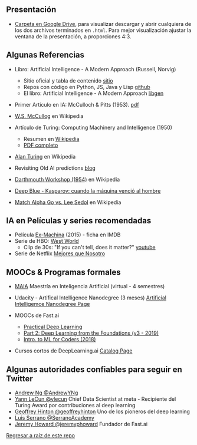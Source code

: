 ## Presentación

- [Carpeta en Google Drive](https://drive.google.com/drive/folders/1-X9EaskcVCKyuIVxyNFDbDKjffSwxE-q?usp=sharing), para visualizar descargar y abrir cualquiera de los dos archivos terminados en `.html`. Para mejor visualización ajustar la ventana de la presentación, a proporciones 4:3.


## Algunas Referencias


- Libro: Artificial Intelligence - A Modern Approach (Russell, Norvig)
  - Sitio oficial y tabla de contenido [sitio](https://aima.cs.berkeley.edu/)
  - Repos con código en Python, JS, Java y Lisp [github](https://github.com/aimacode)
  - El libro: Artificial Intelligence - A Modern Approach [libgen](https://library.lol/main/8B8996980A3C01180EF5D10E2A9C1DD5)

- Primer Artículo en IA: McCulloch & Pitts (1953). [pdf](https://www.cs.cmu.edu/~./epxing/Class/10715/reading/McCulloch.and.Pitts.pdf)

- [W.S. McCullog](https://en.wikipedia.org/wiki/Warren_Sturgis_McCulloch) en Wikipedia 

- Artículo de Turing: Computing Machinery and Intelligence (1950)
  - Resumen en [Wikipedia](https://en.wikipedia.org/wiki/Computing_Machinery_and_Intelligence)
  - [PDF completo](https://phil415.pbworks.com/f/TuringComputing.pdf)

- [Alan Turing](https://en.wikipedia.org/wiki/Alan_Turing) en Wikipedia

- Revisiting Old AI predictions [blog](https://blog.re-work.co/revisiting-old-ai-predictions/)

- [Darthmouth Workshop (1954)](https://en.wikipedia.org/wiki/Dartmouth_workshop) en Wikipedia

- [Deep Blue - Kasparov: cuando la máquina venció al hombre](https://www.lavanguardia.com/vida/junior-report/20210210/6234712/kasparov-deep-blue-maquina-vencio-hombre.html)

- [Match Alpha Go vs. Lee Sedol](https://en.wikipedia.org/wiki/AlphaGo_versus_Lee_Sedol) en Wikipedia


## IA en Películas y series recomendadas

- Película [Ex-Machina](https://www.imdb.com/title/tt0470752/) (2015) - ficha en IMDB 
- Serie de HBO: [West World](https://www.hbo.com/westworld)
  -  Clip de 30s: "If you can't tell, does it matter?" [youtube](https://www.youtube.com/watch?v=kaahx4hMxmw)
- Serie de Netflix [Mejores que Nosotro](https://www.netflix.com/title/81026915)
  
## MOOCs & Programas formales

- [MAIA](https://sistemas.uniandes.edu.co/maestrias/maia/virtual/plan-de-estudios) Maestría en Inteligencia Artificial (virtual - 4 semestres)
  
- Udacity - Artifical Intelligence Nanodegree  (3 meses) 
  [Artificial  Intelligemce Nanodegree Page](https://www.udacity.com/course/ai-artificial-intelligence-nanodegree--nd898])

- MOOCs de Fast.ai
  - [Practical Deep Learning](https://course.fast.ai/)
  - [Part 2: Deep Learning from the Foundations (v3 - 2019)](https://course19.fast.ai/part2)
  - [Intro. to ML for Coders (2018)](https://course18.fast.ai/ml.html)

- Cursos cortos de DeepLearning.ai [Catalog Page](https://www.deeplearning.ai/short-courses/)

## Algunas autoridades confiables para seguir en Twitter


- [Andrew Ng @AndrewYNg](https://twitter.com/AndrewYNg)
- [Yann LeCun @ylecun](https://twitter.com/ylecun) Chief Data Scientist at meta - Recipiente del Turing Award por contribuciones al deep learning
- [Geoffrey Hinton @geoffreyhinton](https://twitter.com/geoffreyhinton) Uno de los pioneros del deep learning
- [Luis Serrano @SerranoAcademy](https://twitter.com/SerranoAcademy)
- [Jeremy Howard @jeremyphoward](https://twitter.com/jeremyphoward) Fundador de Fast.ai

[Regresar a raíz de este repo](../README.md)
